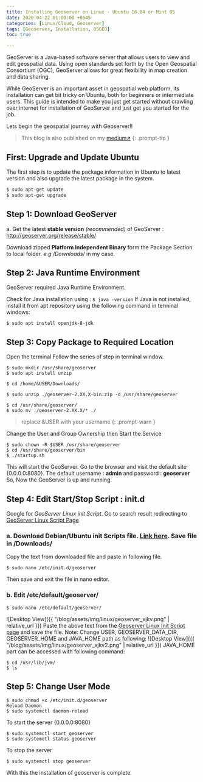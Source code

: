 ```yaml
---
title: Installing Geoserver on Linux - Ubuntu 18.04 or Mint OS
date: 2020-04-22 01:00:00 +0545
categories: [Linux/Cloud, Geoserver]
tags: [Geoserver, Installation, OSGEO]
toc: true

---
```


GeoServer is a Java-based software server that allows users to view and edit geospatial data. Using open standards set forth by the Open Geospatial Consortium (OGC), GeoServer allows for great flexibility in map creation and data sharing.

While GeoServer is an important asset in geospatial web platform, its installation can get bit tricky on Ubuntu, both for beginners or intermediate users. This guide is intended to make you just get started without crawling over internet for installation of GeoServer and just get you started for the job.

Lets begin the geospatial journey with Geoserver!!

> This blog is also published on my [medium↗️](https://medium.com/@ghimirehillson/installing-geoserver-on-linux-ubuntu-18-04-mint-d5f54d70ff32)
{: .prompt-tip }

## First: Upgrade and Update Ubuntu

The first step is to update the package information in Ubuntu to latest version and also upgrade the latest package in the system.

```sh
$ sudo apt-get update
$ sudo apt-get upgrade
```

## Step 1: Download GeoServer
a. Get the latest <b>stable version</b> <i>(recommended)</i> of GeoServer :
http://geoserver.org/release/stable/

Download zipped <b>Platform Independent Binary</b> form the Package Section to local folder. <i>e.g /Downloads/</i> in my case.

## Step 2: Java Runtime Environment
GeoServer required Java Runtime Environment.

Check for Java installation using : 
``` $ java -version ```
If Java is not installed, install it from apt repository using the following command in terminal windows:
```
$ sudo apt install openjdk-8-jdk
```
## Step 3: Copy Package to Required Location
Open the terminal Follow the series of step in terminal window.
```
$ sudo mkdir /usr/share/geoserver
$ sudo apt install unzip

$ cd /home/&USER/Downloads/

$ sudo unzip ./geoserver-2.XX.X-bin.zip -d /usr/share/geoserver

$ cd /usr/share/geoserver/
$ sudo mv ./geoserver-2.XX.X/* ./
```
>replace &USER with your username
{: .prompt-warn }

Change the User and Group Ownership then Start the Service
```
$ sudo chown -R $USER /usr/share/geoserver
$ cd /usr/share/geoserver/bin
$ ./startup.sh
```
This will start the GeoServer. Go to the browser and visit the default site {0.0.0.0:8080}.
The default username : <b>admin</b> and password : <b>geoserver</b>
So, Now the GeoServer is up and running.

## Step 4: Edit Start/Stop Script : init.d

Google for <i>GeoServer Linux init Script</i>. Go to search result redirecting to [GeoServer Linux Script Page](https://docs.geoserver.org/latest/en/user/production/linuxscript.html)
### a. Download Debian/Ubuntu init Scripts file. [Link here](https://docs.geoserver.org/latest/en/user/_downloads/03ac89bc6429e69f2ce008200cc5e608/geoserver_deb). Save file in /Downloads/
Copy the text from downloaded file and paste in following file.
```
$ sudo nano /etc/init.d/geoserver
```
Then save and exit the file in nano editor.
### b. Edit /etc/default/geoserver/
```
$ sudo nano /etc/default/geoserver/
```
![Desktop View]({{ "/blog/assets/img/linux/geoserver_xjkv.png" | relative_url }})
Paste the above text from the [Geoserver Linux Init Script page](https://docs.geoserver.org/latest/en/user/production/linuxscript.html) and save the file.
Note: Change USER, GEOSERVER_DATA_DIR, GEOSERVER_HOME and JAVA_HOME path as following:
![Desktop View]({{ "/blog/assets/img/linux/geoserver_xjkv2.png" | relative_url }})
JAVA_HOME part can be accessed with following command:
```
$ cd /usr/lib/jvm/
$ ls
```
## Step 5: Change User Mode
```
$ sudo chmod +x /etc/init.d/geoserver
Reload Daemon
$ sudo systemctl daemon-reload
```
To start the server {0.0.0.0:8080}
```
$ sudo systemctl start geoserver
$ sudo systemctl status geoserver
```
To stop the server
```
$ sudo systemctl stop geoserver
```
With this the installation of geoserver is complete.